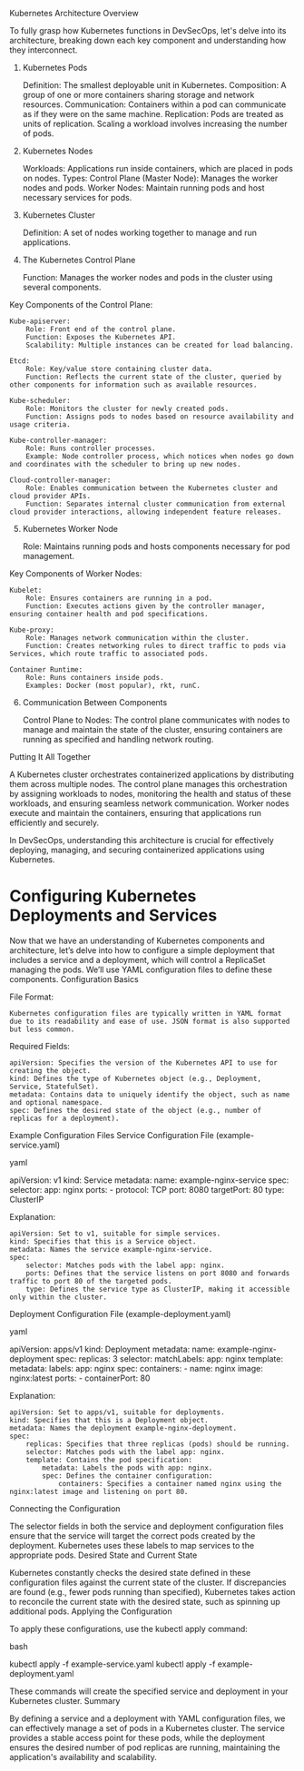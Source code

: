 Kubernetes Architecture Overview

To fully grasp how Kubernetes functions in DevSecOps, let's delve into its architecture, breaking down each key component and understanding how they interconnect.
1. Kubernetes Pods

    Definition: The smallest deployable unit in Kubernetes.
    Composition: A group of one or more containers sharing storage and network resources.
    Communication: Containers within a pod can communicate as if they were on the same machine.
    Replication: Pods are treated as units of replication. Scaling a workload involves increasing the number of pods.

2. Kubernetes Nodes

    Workloads: Applications run inside containers, which are placed in pods on nodes.
    Types:
        Control Plane (Master Node): Manages the worker nodes and pods.
        Worker Nodes: Maintain running pods and host necessary services for pods.

3. Kubernetes Cluster

    Definition: A set of nodes working together to manage and run applications.

4. The Kubernetes Control Plane

    Function: Manages the worker nodes and pods in the cluster using several components.

Key Components of the Control Plane:

    Kube-apiserver:
        Role: Front end of the control plane.
        Function: Exposes the Kubernetes API.
        Scalability: Multiple instances can be created for load balancing.

    Etcd:
        Role: Key/value store containing cluster data.
        Function: Reflects the current state of the cluster, queried by other components for information such as available resources.

    Kube-scheduler:
        Role: Monitors the cluster for newly created pods.
        Function: Assigns pods to nodes based on resource availability and usage criteria.

    Kube-controller-manager:
        Role: Runs controller processes.
        Example: Node controller process, which notices when nodes go down and coordinates with the scheduler to bring up new nodes.

    Cloud-controller-manager:
        Role: Enables communication between the Kubernetes cluster and cloud provider APIs.
        Function: Separates internal cluster communication from external cloud provider interactions, allowing independent feature releases.

5. Kubernetes Worker Node

    Role: Maintains running pods and hosts components necessary for pod management.

Key Components of Worker Nodes:

    Kubelet:
        Role: Ensures containers are running in a pod.
        Function: Executes actions given by the controller manager, ensuring container health and pod specifications.

    Kube-proxy:
        Role: Manages network communication within the cluster.
        Function: Creates networking rules to direct traffic to pods via Services, which route traffic to associated pods.

    Container Runtime:
        Role: Runs containers inside pods.
        Examples: Docker (most popular), rkt, runC.

6. Communication Between Components

    Control Plane to Nodes: The control plane communicates with nodes to manage and maintain the state of the cluster, ensuring containers are running as specified and handling network routing.

Putting It All Together

A Kubernetes cluster orchestrates containerized applications by distributing them across multiple nodes. The control plane manages this orchestration by assigning workloads to nodes, monitoring the health and status of these workloads, and ensuring seamless network communication. Worker nodes execute and maintain the containers, ensuring that applications run efficiently and securely.

In DevSecOps, understanding this architecture is crucial for effectively deploying, managing, and securing containerized applications using Kubernetes.


# Configuring Kubernetes Deployments and Services

Now that we have an understanding of Kubernetes components and architecture, let’s delve into how to configure a simple deployment that includes a service and a deployment, which will control a ReplicaSet managing the pods. We’ll use YAML configuration files to define these components.
Configuration Basics

File Format:

    Kubernetes configuration files are typically written in YAML format due to its readability and ease of use. JSON format is also supported but less common.

Required Fields:

    apiVersion: Specifies the version of the Kubernetes API to use for creating the object.
    kind: Defines the type of Kubernetes object (e.g., Deployment, Service, StatefulSet).
    metadata: Contains data to uniquely identify the object, such as name and optional namespace.
    spec: Defines the desired state of the object (e.g., number of replicas for a deployment).

Example Configuration Files
Service Configuration File (example-service.yaml)

yaml

apiVersion: v1
kind: Service
metadata:
  name: example-nginx-service
spec:
  selector:
    app: nginx
  ports:
    - protocol: TCP
      port: 8080
      targetPort: 80
  type: ClusterIP

Explanation:

    apiVersion: Set to v1, suitable for simple services.
    kind: Specifies that this is a Service object.
    metadata: Names the service example-nginx-service.
    spec:
        selector: Matches pods with the label app: nginx.
        ports: Defines that the service listens on port 8080 and forwards traffic to port 80 of the targeted pods.
        type: Defines the service type as ClusterIP, making it accessible only within the cluster.

Deployment Configuration File (example-deployment.yaml)

yaml

apiVersion: apps/v1
kind: Deployment
metadata:
  name: example-nginx-deployment
spec:
  replicas: 3
  selector:
    matchLabels:
      app: nginx
  template:
    metadata:
      labels:
        app: nginx
    spec:
      containers:
      - name: nginx
        image: nginx:latest
        ports:
        - containerPort: 80

Explanation:

    apiVersion: Set to apps/v1, suitable for deployments.
    kind: Specifies that this is a Deployment object.
    metadata: Names the deployment example-nginx-deployment.
    spec:
        replicas: Specifies that three replicas (pods) should be running.
        selector: Matches pods with the label app: nginx.
        template: Contains the pod specification:
            metadata: Labels the pods with app: nginx.
            spec: Defines the container configuration:
                containers: Specifies a container named nginx using the nginx:latest image and listening on port 80.

Connecting the Configuration

The selector fields in both the service and deployment configuration files ensure that the service will target the correct pods created by the deployment. Kubernetes uses these labels to map services to the appropriate pods.
Desired State and Current State

Kubernetes constantly checks the desired state defined in these configuration files against the current state of the cluster. If discrepancies are found (e.g., fewer pods running than specified), Kubernetes takes action to reconcile the current state with the desired state, such as spinning up additional pods.
Applying the Configuration

To apply these configurations, use the kubectl apply command:

bash

kubectl apply -f example-service.yaml
kubectl apply -f example-deployment.yaml

These commands will create the specified service and deployment in your Kubernetes cluster.
Summary

By defining a service and a deployment with YAML configuration files, we can effectively manage a set of pods in a Kubernetes cluster. The service provides a stable access point for these pods, while the deployment ensures the desired number of pod replicas are running, maintaining the application's availability and scalability.
